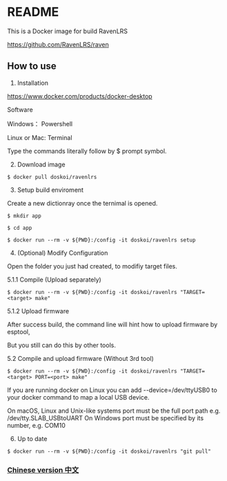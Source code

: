 # README

This is a Docker image for build RavenLRS

https://github.com/RavenLRS/raven

## How to use

1. Installation

https://www.docker.com/products/docker-desktop

Software

Windows： Powershell

Linux or Mac: Terminal

Type the commands literally follow by $ prompt symbol.

2. Download image

```$ docker pull doskoi/ravenlrs```

3. Setup build enviroment

Create a new dictionray once the ternimal is opened.

```$ mkdir app```

```$ cd app```

```$ docker run --rm -v ${PWD}:/config -it doskoi/ravenlrs setup```

4. (Optional) Modify Configuration

Open the folder you just had created, to modifiy target files.

5.1.1 Compile (Upload separately)

```$ docker run --rm -v ${PWD}:/config -it doskoi/ravenlrs "TARGET=<target> make"```

5.1.2 Upload firmware

After success build, the command line will hint how to upload firmware by esptool,

But you still can do this by other tools.

5.2 Compile and upload firmware (Without 3rd tool)

```$ docker run --rm -v ${PWD}:/config -it doskoi/ravenlrs "TARGET=<target> PORT=<port> make"```

If you are running docker on Linux you can add --device=/dev/ttyUSB0 to your docker command to map a local USB device.

On macOS, Linux and Unix-like systems port must be the full port path e.g. /dev/tty.SLAB_USBtoUART
On Windows port must be specified by its number, e.g. COM10

6. Up to date

```$ docker run --rm -v ${PWD}:/config -it doskoi/ravenlrs "git pull"```

### [Chinese version 中文](README_CN.md)